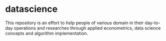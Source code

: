 # datascience
This repository is an effort to help people of various domain in their day-to-day operations and researches through applied econometrics, data science concepts and algorithm implementation.

